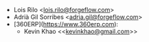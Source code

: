 - Lois Rilo \<<lois.rilo@forgeflow.com>\>
- Adrià Gil Sorribes \<<adria.gil@forgeflow.com>\>
- \[360ERP\](<https://www.360erp.com>):
  - Kevin Khao \<\<<kevinkhao@gmail.com>\>\>
